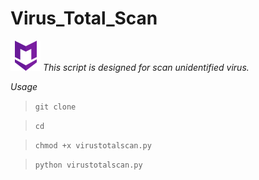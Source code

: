 # Virus_Total_Scan
![alt text](https://github.com/adam-p/markdown-here/raw/master/src/common/images/icon48.png " ")
_This script is designed for scan unidentified virus._

*Usage*
>`git clone `

>`cd`

>`chmod +x virustotalscan.py`

>`python virustotalscan.py`

